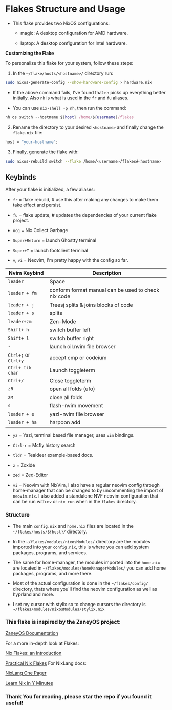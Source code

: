 # Flakes Structure and Usage

- This flake provides two NixOS configurations:

  - magic: A desktop configuration for AMD hardware.

  - laptop: A desktop configuration for Intel hardware.

**Customizing the Flake**

To personalize this flake for your system, follow these steps:

1. In the `~/flake/hosts/<hostname>/` directory run:

```bash
sudo nixos-generate-config --show-hardware-config > hardware.nix
```

- If the above command fails, I've found that `nh` picks up everything better
  initially. Also `nh` is what is used in the `fr` and `fu` aliases.

- You can use `nix-shell -p nh`, then run the command:

```nix
nh os switch --hostname ${host} /home/${username}/flakes
```

2. Rename the directory to your desired `<hostname>` and finally change the `flake.nix` file:

```nix
host = "your-hostname";
```

3. Finally, generate the flake with:

```bash
sudo nixos-rebuild switch --flake /home/<username>/flakes#<hostname>
```

## Keybinds

After your flake is initialized, a few aliases:

- `fr` = flake rebuild, # use this after making any changes to make them take effect and persist.

- `fu` = flake update, # updates the dependencies of your current flake project.

- `ncg` = Nix Collect Garbage

- `Super+Return` = launch Ghostty terminal

- `Super+T` = launch footclient terminal

- `v`, `vi` = Neovim, I'm pretty happy with the config so far.

| Nvim Keybind         | Description                                         |
| -------------------- | --------------------------------------------------- |
| `leader`             | Space                                               |
| `leader + fm`        | conform format manual can be used to check nix code |
| `leader + j`         | Treesj splits & joins blocks of code                |
| `leader + s`         | splits                                              |
| `leader+zm`          | Zen-Mode                                            |
| `Shift+ h`           | switch buffer left                                  |
| `Shift+ l`           | switch buffer right                                 |
| `-`                  | launch oil.nvim file browser                        |
| `Ctrl+;` or `Ctrl+y` | accept cmp or codeium                               |
| `Ctrl+ tik char`     | Launch toggleterm                                   |
| `Ctrl+/`             | Close toggleterm                                    |
| `zR`                 | open all folds (ufo)                                |
| `zM`                 | close all folds                                     |
| `s`                  | flash-nvim movement                                 |
| `leader + e`         | yazi-nvim file browser                              |
| `leader + ha`        | harpoon add                                         |

- `yz` = Yazi, terminal based file manager, uses `vim` bindings.

- `Ctrl-r` = Mcfly history search

- `tldr` = Tealdeer example-based docs.

- `z` = Zoxide

- `zed` = Zed-Editor

- `vi` = Neovim with NixVim, I also have a regular neovim config through home-manager that can be changed to by uncommenting the import of `neovim.nix`. I also added a standalone NVF neovim configuration that can be run with `nv` or `nix run` when in the `flakes` directory.

### Structure

- The main `config.nix` and `home.nix` files are located in the `~/flakes/hosts/${host}/` directory.

- In the `~/flakes/modules/nixosModules/` directory are the modules imported into your `config.nix`, this is where you can add system packages, programs, and services.

- The same for home-manager, the modules imported into the `home.nix` are located in `~/flakes/modules/homeManagerModules/` you can add home packages, programs, and more there.

- Most of the actual configuration is done in the `~/flakes/config/` directory, thats where you'll find the neovim configuration as well as hyprland and more.

- I set my cursor with stylix so to change cursors the directory is `~/flakes/modules/nixosModules/stylix.nix`

### This flake is inspired by the ZaneyOS project:

[ZaneyOS Documentation](https://zaney.org/posts/zaneyos-2.2/)

For a more in-depth look at Flakes:

[Nix Flakes: an Introduction](https://xeiaso.net/blog/nix-flakes-1-2022-02-21/)

[Practical Nix Flakes](https://serokell.io/blog/practical-nix-flakes)
For NixLang docs:

[NixLang One Pager](https://github.com/tazjin/nix-1p)

[Learn Nix in Y Minutes](https://learnxinyminutes.com/nix/)

### Thank You for reading, please star the repo if you found it useful!
